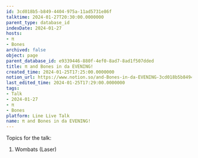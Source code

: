 ```yaml
---
id: 3cd018b5-b849-4404-975a-11ad5731e86f
talktime: 2024-01-27T20:30:00.0000000
parent_type: database_id
indexDate: 2024-01-27
hosts:
- π
- Bones
archived: false
object: page
parent_database_id: e9339446-880f-4ef0-8ad7-8ad1f507dded
title: π and Bones in da EVENING!
created_time: 2024-01-25T17:25:00.0000000
notion_url: https://www.notion.so/and-Bones-in-da-EVENING-3cd018b5b8494404975a11ad5731e86f
last_edited_time: 2024-01-25T17:29:00.0000000
tags:
- Talk
- 2024-01-27
- π
- Bones
platform: Line Live Talk
name: π and Bones in da EVENING!
---
```


Topics for the talk:
1. Wombats (Laser)


























